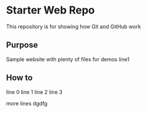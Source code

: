 # Starter Web Repo

This repository is for showing how Git and GitHub work

## Purpose

Sample website with plenty of files for demos
line1
## How to
line 0
line 1
line 2
line 3


more lines
dgdfg
